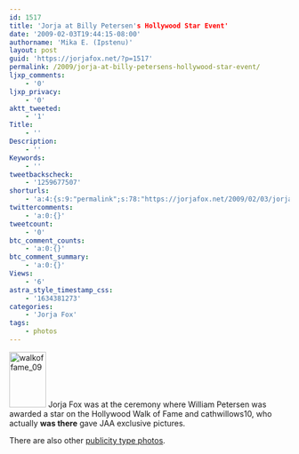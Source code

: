 ```yaml
---
id: 1517
title: 'Jorja at Billy Petersen's Hollywood Star Event'
date: '2009-02-03T19:44:15-08:00'
authorname: 'Mika E. (Ipstenu)'
layout: post
guid: 'https://jorjafox.net/?p=1517'
permalink: /2009/jorja-at-billy-petersens-hollywood-star-event/
ljxp_comments:
    - '0'
ljxp_privacy:
    - '0'
aktt_tweeted:
    - '1'
Title:
    - ''
Description:
    - ''
Keywords:
    - ''
tweetbackscheck:
    - '1259677507'
shorturls:
    - 'a:4:{s:9:"permalink";s:78:"https://jorjafox.net/2009/02/03/jorja-at-billy-petersens-hollywood-star-event/";s:7:"tinyurl";s:25:"http://tinyurl.com/bm6fa4";s:4:"isgd";s:18:"http://is.gd/5345B";s:5:"bitly";s:20:"http://bit.ly/70mzh6";}'
twittercomments:
    - 'a:0:{}'
tweetcount:
    - '0'
btc_comment_counts:
    - 'a:0:{}'
btc_comment_summary:
    - 'a:0:{}'
Views:
    - '6'
astra_style_timestamp_css:
    - '1634381273'
categories:
    - 'Jorja Fox'
tags:
    - photos
---
```


<a href="//static.jorjafox.net/wordpress/2009/02/walkoffame_09.jpg"><img src="//static.jorjafox.net/wordpress/2009/02/walkoffame_09-66x100.jpg" alt="walkoffame_09" title="walkoffame_09" width="66" height="100" class="alignleft size-thumbnail wp-image-1543" /></a> Jorja Fox was at the ceremony where William Petersen was awarded a star on the Hollywood Walk of Fame and cathwillows10, who actually **was there** gave JAA exclusive pictures.

There are also other <a href="https://jorjafox.net/gallery/pub/csi/20090303-walkoffame/pub/">publicity type photos</a>.
